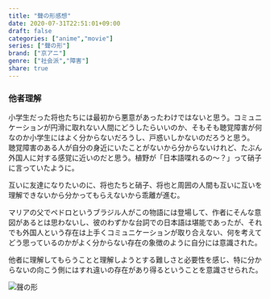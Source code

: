 ```yaml
---
title: "聲の形感想"
date: 2020-07-31T22:51:01+09:00
draft: false
categories: ["anime","movie"]
series: ["聲の形"]
brand: ["京アニ"]
genre: ["社会派","障害"]
share: true
---
```

### 他者理解  
小学生だった将也たちには最初から悪意があったわけではないと思う。コミュニケーションが円滑に取れない人間にどうしたらいいのか、そもそも聴覚障害が何なのか小学生にはよく分からないだろうし、戸惑いしかないのだろうと思う。
聴覚障害のある人が自分の身近にいたことがないから分からないけれど、たぶん外国人に対する感覚に近いのだと思う。植野が「日本語喋れるの～？」って硝子に言っていたように。
  
互いに友達になりたいのに、将也たちと硝子、将也と周囲の人間も互いに互いを理解できないから分かってもらえないから乖離が進む。
  
マリアの父でペドロというブラジル人がこの物語には登場して、作者にそんな意図があるとは思わないし、彼のわずかな台詞での日本語は堪能であったが、それでも外国人という存在は上手くコミュニケーションが取り合えない、何を考えてどう思っているのかがよく分からない存在の象徴のように自分には意識された。  
  
他者に理解してもらうことと理解しようとする難しさと必要性を感じ、特に分からないの向こう側にはすれ違いの存在があり得るということを意識させられた。
  
![聲の形](\IMG_7471.jpg)